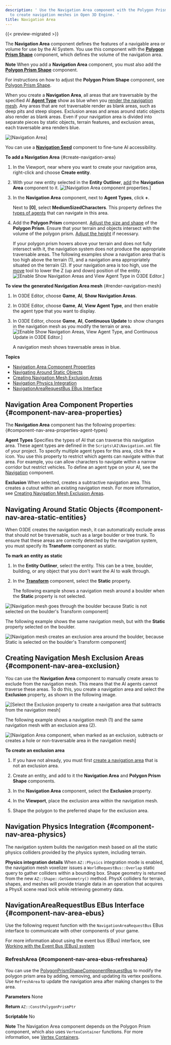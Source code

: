 ```yaml
---
description: ' Use the Navigation Area component with the Polygon Prism Shape component
  to create navigation meshes in Open 3D Engine. '
title: Navigation Area
---
```


{{< preview-migrated >}}

The **Navigation Area** component defines the features of a navigable area or volume for use by the AI System\. You use this component with the **[Polygon Prism Shape](/docs/user-guide/components/reference/shape/polygon-prism-shape/)** component, which defines the volume of the navigation area\.

**Note**
When you add a **Navigation Area** component, you must also add the **[Polygon Prism Shape](/docs/user-guide/components/reference/shape/polygon-prism-shape/)** component\.

For instructions on how to adjust the **Polygon Prism Shape** component, see [Polygon Prism Shape](/docs/user-guide/components/reference/shape/polygon-prism-shape/)\.

When you create a **Navigation Area**, all areas that are traversable by the specified AI [**Agent Type**](#component-nav-area-properties) show as blue when you [render the navigation mesh](#render-navigation-mesh)\. Any areas that are not traversable render as blank areas, such as deep pits and steep slopes\. Exclusion areas and areas around static objects also render as blank areas\. Even if your navigation area is divided into separate pieces by static objects, terrain features, and exclusion areas, each traversable area renders blue\.

![\[Navigation Area\]](/images/user-guide/component/component-navigation-mesh.png)

You can use a **[Navigation Seed](/docs/user-guide/components/reference/ai/nav-seed/)** component to fine\-tune AI accessibility\.

**To add a Navigation Area** {#create-navigation-area}

1. In the Viewport, near where you want to create your navigation area, right\-click and choose **Create entity**\.

1. With your new entity selected in the **Entity Outliner**, [add](/docs/userguide/components/working-adding.md) the **Navigation Area** component to it\.
![\[Navigation Area component properties.\]](/images/user-guide/component/component-nav-area-1.png)

1. In the **Navigation Area** component, next to **Agent Types**, click **\+**\.

   Next to **\[0\]**, select **MediumSizedCharacters**\. This property defines the [types of agents](#component-nav-area-properties) that can navigate in this area\.

1. Add the **Polygon Prism** component\. [Adjust the size and shape](/docs/userguide/components/polygon-prism#working-with-polygon-prism-components) of the **Polygon Prism**\. Ensure that your terrain and objects intersect with the volume of the polygon prism\. [Adjust the height](/docs/userguide/components/polygon-prism#component-polygon-prism-height-adjustment) if necessary\.

   If your polygon prism hovers above your terrain and does not fully intersect with it, the navigation system does not produce the appropriate traversable areas\. The following examples show a navigation area that is too high above the terrain \(1\), and a navigation area appropriately situated on the terrain \(2\)\. If your navigation area is too high, use the [move](/docs/userguide/editor/toolbars) tool to lower the Z \(up and down\) position of the entity\.
![\[Enable Show Navigation Areas and View Agent Type in O3DE Editor.\]](/images/user-guide/component/component-nav-area.png)

**To view the generated Navigation Area mesh** {#render-navigation-mesh}

1. In O3DE Editor, choose **Game**, **AI**, **Show Navigation Areas**\.

1. In O3DE Editor, choose **Game**, **AI**, **View Agent Type**, and then enable the agent type that you want to display\.

1. In O3DE Editor, choose **Game**, **AI**, **Continuous Update** to show changes in the navigation mesh as you modify the terrain or area\.
![\[Enable Show Navigation Areas, View Agent Type, and Continuous Update in O3DE Editor.\]](/images/user-guide/component/component-nav-area-gameai-menu-items.png)

   A navigation mesh shows traversable areas in blue\.

**Topics**
+ [Navigation Area Component Properties](#component-nav-area-properties)
+ [Navigating Around Static Objects](#component-nav-area-static-entities)
+ [Creating Navigation Mesh Exclusion Areas](#component-nav-area-exclusion)
+ [Navigation Physics Integration](#component-nav-area-physics)
+ [NavigationAreaRequestBus EBus Interface](#component-nav-area-ebus)

## Navigation Area Component Properties {#component-nav-area-properties}

The **Navigation Area** component has the following properties: {#component-nav-area-properties-agent-types}

**Agent Types**
Specifies the types of AI that can traverse this navigation area\. These agent types are defined in the `Scripts\AI\Navigation.xml` file of your project. To specify multiple agent types for this area, click the **\+** icon\.
You use this property to restrict which agents can navigate within that area\. For example, you can allow characters to navigate within a narrow corridor but restrict vehicles\.
To define an agent type on your AI, see the [Navigation](/docs/user-guide/components/reference/ai/navigation/) component\.

**Exclusion**
When selected, creates a subtractive navigation area\. This creates a cutout within an existing navigation mesh\. For more information, see [Creating Navigation Mesh Exclusion Areas](#component-nav-area-exclusion)\.

## Navigating Around Static Objects {#component-nav-area-static-entities}

When O3DE creates the navigation mesh, it can automatically exclude areas that should not be traversable, such as a large boulder or tree trunk\. To ensure that these areas are correctly detected by the navigation system, you must specify its **Transform** component as static\.

**To mark an entity as static**

1. In the **Entity Outliner**, select the entity\. This can be a tree, boulder, building, or any object that you don't want the AI to walk through\.

1. In the **[Transform](/docs/user-guide/components/reference/transform/)** component, select the **Static** property\.

   The following example shows a navigation mesh around a boulder when the **Static** property is not selected\.

![\[Navigation mesh goes through the boulder because Static is not selected on the boulder's Transform component\]](/images/user-guide/component/component-nav-area-4.png)

The following example shows the same navigation mesh, but with the **Static** property selected on the boulder\.

![\[Navigation mesh creates an exclusion area around the boulder, because Static is selected on the boulder's Transform component\]](/images/user-guide/component/component-nav-area-5.png)

## Creating Navigation Mesh Exclusion Areas {#component-nav-area-exclusion}

You can use the **Navigation Area** component to manually create areas to exclude from the navigation mesh\. This means that the AI agents cannot traverse these areas\. To do this, you create a navigation area and select the **Exclusion** property, as shown in the following image\.

![\[Select the Exclusion property to create a navigation area that subtracts from the navigation mesh\]](/images/user-guide/component/component-nav-area-8.png)

The following example shows a navigation mesh \(1\) and the same navigation mesh with an exclusion area \(2\)\.

![\[Navigation Area component, when marked as an exclusion, subtracts or creates a hole or non-traversable area in the navigation mesh\]](/images/user-guide/component/component-nav-area-6.png)

**To create an exclusion area**

1. If you have not already, you must first [create a navigation area](#create-navigation-area) that is not an exclusion area\.

1. Create an entity, and add to it the **Navigation Area** and **Polygon Prism Shape** components\.

1. In the **Navigation Area** component, select the **Exclusion** property\.

1. In the **Viewport**, place the exclusion area within the navigation mesh\.

1. Shape the polygon to the preferred shape for the exclusion area\.

## Navigation Physics Integration {#component-nav-area-physics}

The navigation system builds the navigation mesh based on all the static physics colliders provided by the physics system, including terrain\.

**Physics integration details**
When `AZ::Physics` integration mode is enabled, the navigation mesh voxelizer issues a `WorldRequestBus::Overlap` static query to gather colliders within a bounding box\. Shape geometry is returned from the new `AZ::Shape::GetGeometry()` method\. PhysX colliders for terrain, shapes, and meshes will provide triangle data in an operation that acquires a PhysX scene read lock while retrieving geometry data\.

## NavigationAreaRequestBus EBus Interface {#component-nav-area-ebus}

Use the following request function with the `NavigationAreaRequestBus` EBus interface to communicate with other components of your game\.

For more information about using the event bus \(EBus\) interface, see [Working with the Event Bus \(EBus\) system](/docs/user-guide/engine/ebus/)

### RefreshArea {#component-nav-area-ebus-refresharea}

You can use the [PolygonPrismShapeComponentRequestBus](/docs/user-guide/components/reference/shape/polygon-prism-shape/#polygonprismshapecomponentrequestbus) to modify the polygon prism area by adding, removing, and updating its vertex positions\. Use `RefreshArea` to update the navigation area after making changes to the area\.

**Parameters**
None

**Return**
`AZ::ConstPolygonPrismPtr`

**Scriptable**
No

**Note**
The Navigation Area component depends on the Polygon Prism component, which also uses `VertexContainer` functions\. For more information, see [Vertex Containers](/docs/user-guide/components/reference/shape/vertex-container/)\.
